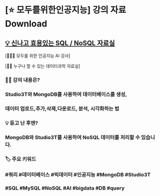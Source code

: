 
# [⭐️ 모두를위한인공지능] 강의 자료 Download 

## [‍💡 신나고 효용있는 SQL / NoSQL 자료실](http://github.com/dscoool/nosql) 
[👨🏼‍🏫 모두를 위한 인공지능 AI 강사]

[👩‍💻 누구나 할 수 있는 데이터과학 자료실]


### 👨‍🏫 강의 내용은? 
### Studio3T와 MongoDB를 사용하여 데이터베이스를 생성, 
### 데이터 업로드,추가,삭제,다운로드, 분석, 시각화하는 법 

### 💡 듣고 난 후엔? 
### MongoDB와 Studio3T를 사용하여 NoSQL 데이터를 처리할 수 있습니다. 

### 🏷 주요 키워드 
### #쿼리 #데이터베이스 #빅데이터 #인공지능 #MongoDB #Studio3T 
### #SQL #MySQL #NoSQL #AI #bigdata #DB #query 



